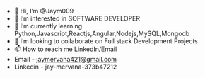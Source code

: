 - 👋 Hi, I’m @Jaym009
- 👀 I’m interested in SOFTWARE DEVELOPER  
- 🌱 I’m currently learning Python,Javascript,Reactjs,Angular,Nodejs,MySQL,Mongodb
- 💞️ I’m looking to collaborate on Full stack Development Projects
- 📫 How to reach me LinkedIn/Email
- Email - jaymervana421@gmail.com
- Linkedin - jay-mervana-373b47212 

<!---
Jaym009/Jaym009 is a ✨ special ✨ repository because its `README.md` (this file) appears on your GitHub profile.
You can click the Preview link to take a look at your changes.
--->
